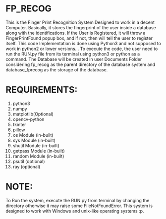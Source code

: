 # FP_RECOG

This is the Finger Print Recognition System Designed to work in a decent Computer.
Basically, it stores the fingerprint of the user inside a database along with the identifications.
If the User is Registered, it will throw a FingerPrintFound popup box, and if not, then will tell the user to register itself.
This code Implementation is done using Python3 and not supposed to work in python2 or lower versions...
To execute the code, the user need to run the RUN.py file from its terminal using python3 or python as a command.
The Database will be created in user Documents Folder considering fp_recog as the parent directory of the database system and database_fprecog as the storage of the database.

# REQUIREMENTS:

01. python3
02. numpy
03. matplotlib(Optional)
04. opencv-python
05. tkinter
06. pillow
07. os Module (in-built)
08. sys Module (in-built)
09. shutil Module (in-built)
10. getpass Module (in-built)
11. random Module (in-built)
12. psutil (optional)
13. ray (optional)

# NOTE:

To Run the system, execute the RUN.py from terminal by changing the directory otherwise it may raise some FileNotFoundError.
This system is designed to work with Windows and unix-like operating systems :p.
